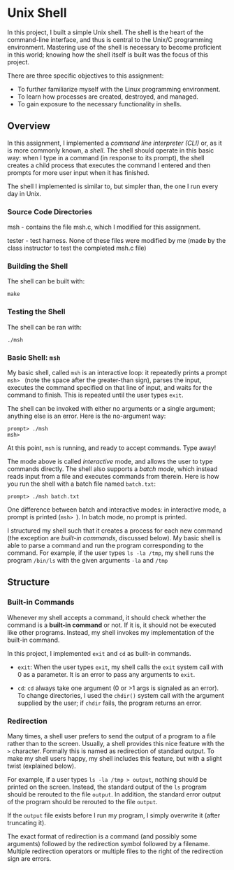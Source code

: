 # Unix Shell

In this project, I built a simple Unix shell. The shell is the heart of
the command-line interface, and thus is central to the Unix/C programming
environment. Mastering use of the shell is necessary to become proficient in
this world; knowing how the shell itself is built was the focus of this
project.

There are three specific objectives to this assignment:

* To further familiarize myself with the Linux programming environment.
* To learn how processes are created, destroyed, and managed.
* To gain exposure to the necessary functionality in shells.

## Overview

In this assignment, I implemented a *command line interpreter (CLI)* or,
as it is more commonly known, a *shell*. The shell should operate in this
basic way: when I type in a command (in response to its prompt), the shell
creates a child process that executes the command I entered and then prompts
for more user input when it has finished.

The shell I implemented is similar to, but simpler than, the one I run
every day in Unix.

### Source Code Directories
msh - contains the file msh.c, which I modified for this assignment.

tester - test harness. None of these files were modified by me
(made by the class instructor to test the completed msh.c file)

### Building the Shell
The shell can be built with:
```
make
```
### Testing the Shell
The shell can be ran with:
```
./msh
```

### Basic Shell: `msh`

My basic shell, called `msh` is an interactive loop: it repeatedly 
prints a prompt `msh> ` (note the space after the greater-than sign), parses the 
input, executes the command specified on that line of input, and waits for 
the command to finish. This is repeated until the user types `exit`.

The shell can be invoked with either no arguments or a single argument;
anything else is an error. Here is the no-argument way:

```
prompt> ./msh
msh> 
```

At this point, `msh` is running, and ready to accept commands. Type away!

The mode above is called *interactive* mode, and allows the user to type
commands directly. The shell also supports a *batch mode*, which instead reads
input from a file and executes commands from therein. Here is how you
run the shell with a batch file named `batch.txt`:

```
prompt> ./msh batch.txt
```

One difference between batch and interactive modes: in interactive mode, a
prompt is printed (`msh> `). In batch mode, no prompt is printed.

I structured my shell such that it creates a process for each new
command (the exception are *built-in commands*, discussed below).  My basic
shell is able to parse a command and run the program corresponding to
the command.  For example, if the user types `ls -la /tmp`, my shell
runs the program `/bin/ls` with the given arguments `-la` and `/tmp` 

## Structure

### Built-in Commands

Whenever my shell accepts a command, it should check whether the command is
a **built-in command** or not. If it is, it should not be executed like other
programs. Instead, my shell invokes my implementation of the built-in
command.

In this project, I implemented `exit` and `cd` as built-in
commands.

* `exit`: When the user types `exit`, my shell calls the `exit`
  system call with 0 as a parameter. It is an error to pass any arguments to
  `exit`. 

* `cd`: `cd` always take one argument (0 or >1 args is signaled as an
error). To change directories, I used the `chdir()` system call with the argument
supplied by the user; if `chdir` fails, the program returns an error.

### Redirection

Many times, a shell user prefers to send the output of a program to a file
rather than to the screen. Usually, a shell provides this nice feature with
the `>` character. Formally this is named as redirection of standard
output. To make my shell users happy, my shell includes this
feature, but with a slight twist (explained below).

For example, if a user types `ls -la /tmp > output`, nothing should be printed
on the screen. Instead, the standard output of the `ls` program should be
rerouted to the file `output`. In addition, the standard error output of
the program should be rerouted to the file `output`.

If the `output` file exists before I run my program, I simply
overwrite it (after truncating it).  

The exact format of redirection is a command (and possibly some arguments)
followed by the redirection symbol followed by a filename. Multiple
redirection operators or multiple files to the right of the redirection sign
are errors.
